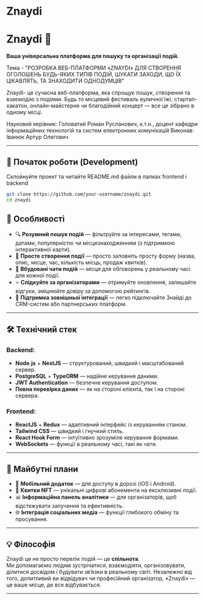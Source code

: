 # Znaydi

# Znaydi 🎉

**Ваша універсальна платформа для пошуку та організації подій.**

Тема - "РОЗРОБКА ВЕБ-ПЛАТФОРМИ «ZNAYDI» ДЛЯ СТВОРЕННЯ ОГОЛОШЕНЬ БУДЬ-ЯКИХ ТИПІВ ПОДІЙ, ШУКАТИ ЗАХОДИ, ЩО ЇХ ЦІКАВЛЯТЬ, ТА ЗНАХОДИТИ ОДНОДУМЦІВ"

Znaydi- це сучасна веб-платформа, яка спрощує пошук, створення та взаємодію з подіями. Будь то місцевий фестиваль вуличної їжі, стартап-хакатон, онлайн-майстерня чи благодійний концерт — все це зібрано в одному місці.

Науковий керівник: Головатий Роман Русланович, к.т.н., доцент кафедри інформаційних технологій та систем електронних комунікацій
Виконав: Іванюк Артур Олегович

---

## 🧪 Початок роботи (Development)

Склойнуйте проект та читайте README.md файли в папках frontend i backend

```bash
git clone https://github.com/your-username/znaydi.git
cd znaydi
```

## 🌟 Особливості

- 🔍 **Розумний пошук подій** — фільтруйте за інтересами, тегами, датами, популярністю чи місцезнаходженням (з підтримкою інтерактивної карти).
- 📝 **Просте створення події** — просто заповніть просту форму (назва, опис, місце, час, кількість місць, продаж квитків).
- 💬 **Вбудовані чати подій** — місця для обговорень у реальному часі для кожної події.
- ⭐ **Слідкуйте за організаторами** — отримуйте оновлення, залишайте відгуки, зміцнюйте довіру за допомогою рейтингів.
- 🔗 **Підтримка зовнішньої інтеграції** — легко підключайте Знайді до CRM-систем або партнерських платформ.

---

## 🛠 Технічний стек

### Backend:

- **Node.js** + **NestJS** — структурований, швидкий і масштабований сервер.
- **PostgreSQL** + **TypeORM** — надійне керування даними.
- **JWT Authentication** — безпечне керування доступом.
- **Повна перевірка даних** — як на стороні клієнта, так і на стороні сервера.
 
### Frontend:

- **ReactJS** + **Redux** — адаптивний інтерфейс із керуванням станом.
- **Tailwind CSS** — швидкий і гнучкий стиль.
- **React Hook Form** — інтуїтивно зрозуміле керування формами.
- **WebSockets** — функції в реальному часі, такі як чати.

---

## 🚀 Майбутні плани

- 📱 **Мобільний додаток** — для доступу в дорозі (iOS і Android).
- 🧾 **Квитки NFT** — унікальні цифрові абонементи на ексклюзивні події.
- 📊 **Інформаційна панель аналітики** — для організаторів, щоб відстежувати залучення та ефективність.
- 🌐 **Інтеграція соціальних медіа** — функції глибокого обміну та просування.

---

## 💡 Філософія

Znaydi це не просто перелік подій — це **спільнота**.  
Ми допомагаємо людям зустрічатися, взаємодіяти, організовувати, ділитися досвідом і будувати зв’язки в реальному світі. Незалежно від того, допитливий ви відвідувач чи професійний організатор, «Znaydi» — це ваше місце, де все відбувається.

---
